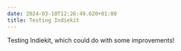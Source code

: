```yaml
---
date: 2024-03-10T12:26:49.620+01:00
title: Testing Indiekit
---
```


Testing Indiekit, which could do with some improvements!
